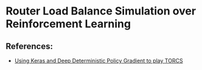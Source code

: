 # Router Load Balance Simulation over Reinforcement Learning

## References:
* [Using Keras and Deep Deterministic Policy Gradient to play TORCS](https://yanpanlau.github.io/2016/10/11/Torcs-Keras.html)
